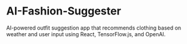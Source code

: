 # AI-Fashion-Suggester
AI-powered outfit suggestion app that recommends clothing based on weather and user input using React, TensorFlow.js, and OpenAI.
